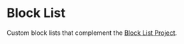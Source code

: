 # Block List

Custom block lists that complement the [Block List Project](https://github.com/blocklistproject/Lists).
